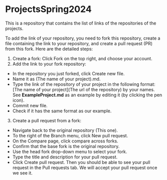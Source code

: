 # ProjectsSpring2024
This is a repository that contains the list of links of the repositories of the projects.

  To add the link of your repository, you need to fork this repository, create a file containing the link to your repository, and create a pull request (PR) from this fork. Here are the detailed steps:

  1. Create a fork: 
 Click Fork on the top right, and choose your account.
 2. Add the link to your fork repository:
 - In the repository you just forked, click Create new file.
 - Name it as (The name of your project).md.
 - Type the link of the repository of your project in the following format:
 [The name of your project](The url of the repository) by your names. See **ExampleProject.md** as an example by editing it (by clicking the pen icon).
 - Commit new file.
 - Check if it has the same format as our example.
 3. Create a pull request from a fork: 
 - Navigate back to the original repository (This one).
 - To the right of the Branch menu, click New pull request.
 - On the Compare page, click compare across forks.
 - Confirm that the base fork is the original repository.
 - Use the head fork drop-down menu to select your fork.
 - Type the title and description for your pull request.
 - Click Create pull request.
 Then you should be able to see your pull request in the Pull requests tab. We will accept your pull request once we see it.

